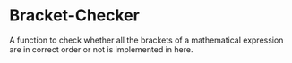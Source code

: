 # Bracket-Checker
A function to check whether all the brackets of a mathematical expression are in correct order or not is implemented in here.
